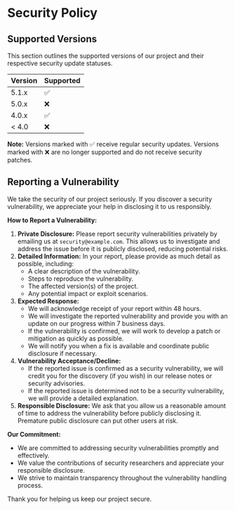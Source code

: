 # Security Policy

## Supported Versions

This section outlines the supported versions of our project and their respective security update statuses.

| Version | Supported          |
| ------- | ------------------ |
| 5.1.x   | :white_check_mark: |
| 5.0.x   | :x:                |
| 4.0.x   | :white_check_mark: |
| < 4.0   | :x:                |

**Note:** Versions marked with :white_check_mark: receive regular security updates. Versions marked with :x: are no longer supported and do not receive security patches.

## Reporting a Vulnerability

We take the security of our project seriously. If you discover a security vulnerability, we appreciate your help in disclosing it to us responsibly.

**How to Report a Vulnerability:**

1.  **Private Disclosure:** Please report security vulnerabilities privately by emailing us at `security@example.com`. This allows us to investigate and address the issue before it is publicly disclosed, reducing potential risks.
2.  **Detailed Information:** In your report, please provide as much detail as possible, including:
    - A clear description of the vulnerability.
    - Steps to reproduce the vulnerability.
    - The affected version(s) of the project.
    - Any potential impact or exploit scenarios.
3.  **Expected Response:**
    - We will acknowledge receipt of your report within 48 hours.
    - We will investigate the reported vulnerability and provide you with an update on our progress within 7 business days.
    - If the vulnerability is confirmed, we will work to develop a patch or mitigation as quickly as possible.
    - We will notify you when a fix is available and coordinate public disclosure if necessary.
4.  **Vulnerability Acceptance/Decline:**
    - If the reported issue is confirmed as a security vulnerability, we will credit you for the discovery (if you wish) in our release notes or security advisories.
    - If the reported issue is determined not to be a security vulnerability, we will provide a detailed explanation.
5.  **Responsible Disclosure:** We ask that you allow us a reasonable amount of time to address the vulnerability before publicly disclosing it. Premature public disclosure can put other users at risk.

**Our Commitment:**

- We are committed to addressing security vulnerabilities promptly and effectively.
- We value the contributions of security researchers and appreciate your responsible disclosure.
- We strive to maintain transparency throughout the vulnerability handling process.

Thank you for helping us keep our project secure.
